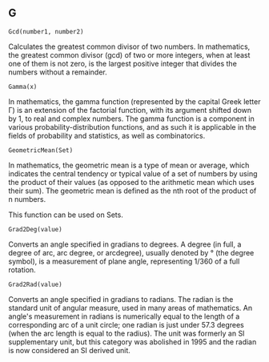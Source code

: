 G
---
```
Gcd(number1, number2)
```

Calculates the greatest common divisor of two numbers. In mathematics, the greatest common divisor (gcd) of two or more integers, when at least one of them is not zero, is the largest positive integer that divides the numbers without a remainder.

```
Gamma(x)
```
In mathematics, the gamma function (represented by the capital Greek letter Γ) is an extension of the factorial function, with its argument shifted down by 1, to real and complex numbers. The gamma function is a component in various probability-distribution functions, and as such it is applicable in the fields of probability and statistics, as well as combinatorics.

```
GeometricMean(Set)
```

In mathematics, the geometric mean is a type of mean or average, which indicates the central tendency or typical value of a set of numbers by using the product of their values (as opposed to the arithmetic mean which uses their sum). The geometric mean is defined as the nth root of the product of n numbers.

This function can be used on Sets.


```
Grad2Deg(value)
```

Converts an angle specified in gradians to degrees. A degree (in full, a degree of arc, arc degree, or arcdegree), usually denoted by ° (the degree symbol), is a measurement of plane angle, representing 1/360 of a full rotation.

```
Grad2Rad(value)
```

Converts an angle specified in gradians to radians. The radian is the standard unit of angular measure, used in many areas of mathematics. An angle's measurement in radians is numerically equal to the length of a corresponding arc of a unit circle; one radian is just under 57.3 degrees (when the arc length is equal to the radius). The unit was formerly an SI supplementary unit, but this category was abolished in 1995 and the radian is now considered an SI derived unit.

